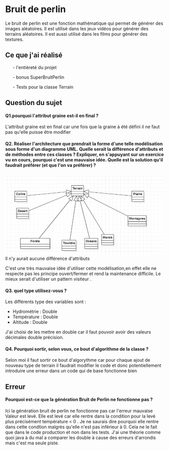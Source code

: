 <h1>Bruit de perlin</h1>
<p>Le bruit de perlin est une fonction mathématique qui permet de générer des images aléatoires. Il est utilisé dans les jeux vidéos pour générer des terrains aléatoires. Il est aussi utilisé dans les films pour générer des textures.</p>

<h2> Ce que j'ai réalisé </h2>
<ul> - l'entièreté du projet </ul>
<ul> - bonus SuperBruitPerlin </ul>
<ul> - Tests pour la classe Terrain </ul>

<h2> Question du sujet </h2>
<h4>Q1.pourquoi l'attribut graine est-il en final ?</h4>
<p>L'attribut graine est en final car une fois que la graine à été défini il ne faut pas qu'elle puisse être modifier</p>

<h4>Q2. Réaliser l'architecture que prendrait la forme d'une telle modélisation sous forme d'un diagramme UML. Quelle serait la différence d'attributs et de méthodes entre ces classes ? Expliquer, en s'appuyant sur un exercice vu en cours, pourquoi c'est une mauvaise idée. Quelle est la solution qu'il faudrait préférer (et que l'on va préférer) ?</h4>
<img src="data/ReadMe/UML.png">
Il n'y aurait aucune différence d'attributs
<p>C'est une très mauvaise idée d'utiliser cette modélisation,en effet elle ne respecte pas les principe ouvert/fermer 
et rend la maintenance difficile. Le mieux serait d'utiliser un pattern visiteur .</p>

<h4>Q3. quel type utilisez-vous ?</h4>
<p>
Les différents type des variables sont :
</p>
    <ul>
        <li>Hydrométrie :  Double </li>
        <li>Température : Double </li>
        <li>Altitude : Double </li>
    </ul> 
<p>J'ai choisi de les mettre en double car il faut pouvoir avoir des valeurs décimales double précision. </p>


<h4>Q4. Pourquoi sortir, selon vous, ce bout d'algorithme de la classe ?</h4>
<p>Selon moi il faut sortir ce bout d'algorythme car pour chaque ajout de nouveau type de terrain il faudrait modifier le code et donc potentiellement introduire une erreur dans un code qui de base fonctionne bien </p>

<h2> Erreur </h2>

<h4>Pourquoi est-ce que la génération Bruit de Perlin ne fonctionne pas ?</h4>
<p> Ici la génération bruit de perlin ne fonctionne pas car l'erreur mauvaise Valeur est levé.
Elle est levé car elle rentre dans la condition pour la levé plus précisément température < 0 . Je ne saurais dire pourquoi elle rentre dans cette condtion malgrès qu'elle n'est pas inférieur à 0. Cela ne le fait que dans le code production et non dans les tests. J'ai une théorie comme quoi java à du mal a comparer les double à cause des erreurs d'arrondis mais c'est ma seule piste.</p>